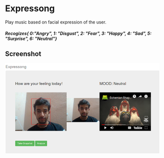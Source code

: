 # Expressong
Play music based on facial expression of the user.
##### Recogizes{ 0:"Angry", 1: "Disgust", 2: "Fear", 3: "Happy", 4: "Sad", 5: "Surprise", 6: "Neutral"}

## Screenshot
![Sagar Dhungel](Expressong.png)

